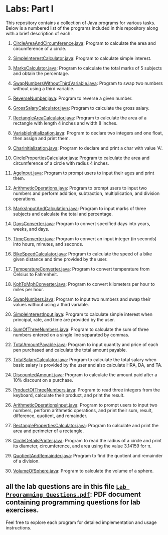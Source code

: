 # Labs: Part I

This repository contains a collection of Java programs for various tasks. Below is a numbered list of the programs included in this repository along with a brief description of each:

1. [CircleAreaAndCircumference.java](CircleAreaAndCircumference.java): Program to calculate the area and circumference of a circle.

2. [SimpleInterestCalculator.java](SimpleInterestCalculator.java): Program to calculate simple interest.

3. [MarksCalculator.java](MarksCalculator.java): Program to calculate the total marks of 5 subjects and obtain the percentage.

4. [SwapNumbersWithoutThirdVariable.java](SwapNumbersWithoutThirdVariable.java): Program to swap two numbers without using a third variable.

5. [ReverseNumber.java](ReverseNumber.java): Program to reverse a given number.

6. [GrossSalaryCalculator.java](GrossSalaryCalculator.java): Program to calculate the gross salary.

7. [RectangleAreaCalculator.java](RectangleAreaCalculator.java): Program to calculate the area of a rectangle with length 4 inches and width 8 inches.

8. [VariableInitialization.java](VariableInitialization.java): Program to declare two integers and one float, then assign and print them.

9. [CharInitialization.java](CharInitialization.java): Program to declare and print a char with value 'A'.

10. [CirclePropertiesCalculator.java](CirclePropertiesCalculator.java): Program to calculate the area and circumference of a circle with radius 4 inches.

11. [AgeInput.java](AgeInput.java): Program to prompt users to input their ages and print them.

12. [ArithmeticOperations.java](ArithmeticOperations.java): Program to prompt users to input two numbers and perform addition, subtraction, multiplication, and division operations.

13. [MarksInputAndCalculation.java](MarksInputAndCalculation.java): Program to input marks of three subjects and calculate the total and percentage.

14. [DaysConverter.java](DaysConverter.java): Program to convert specified days into years, weeks, and days.

15. [TimeConverter.java](TimeConverter.java): Program to convert an input integer (in seconds) into hours, minutes, and seconds.

16. [BikeSpeedCalculator.java](BikeSpeedCalculator.java): Program to calculate the speed of a bike given distance and time provided by the user.

17. [TemperatureConverter.java](TemperatureConverter.java): Program to convert temperature from Celsius to Fahrenheit.

18. [KphToMphConverter.java](KphToMphConverter.java): Program to convert kilometers per hour to miles per hour.

19. [SwapNumbers.java](SwapNumbers.java): Program to input two numbers and swap their values without using a third variable.

20. [SimpleInterestInput.java](SimpleInterestInput.java): Program to calculate simple interest when principal, rate, and time are provided by the user.

21. [SumOfThreeNumbers.java](SumOfThreeNumbers.java): Program to calculate the sum of three numbers entered on a single line separated by commas.

22. [TotalAmountPayable.java](TotalAmountPayable.java): Program to input quantity and price of each pen purchased and calculate the total amount payable.

23. [TotalSalaryCalculator.java](TotalSalaryCalculator.java): Program to calculate the total salary when basic salary is provided by the user and also calculate HRA, DA, and TA.

24. [DiscountedAmount.java](DiscountedAmount.java): Program to calculate the amount paid after a 10% discount on a purchase.

25. [ProductOfThreeNumbers.java](ProductOfThreeNumbers.java): Program to read three integers from the keyboard, calculate their product, and print the result.

26. [ArithmeticOperationsInput.java](ArithmeticOperationsInput.java): Program to prompt users to input two numbers, perform arithmetic operations, and print their sum, result, difference, quotient, and remainder.

27. [RectanglePropertiesCalculator.java](RectanglePropertiesCalculator.java): Program to calculate and print the area and perimeter of a rectangle.

28. [CircleDetailsPrinter.java](CircleDetailsPrinter.java): Program to read the radius of a circle and print its diameter, circumference, and area using the value 3.14159 for π.

29. [QuotientAndRemainder.java](QuotientAndRemainder.java): Program to find the quotient and remainder of a division.

30. [VolumeOfSphere.java](VolumeOfSphere.java): Program to calculate the volume of a sphere.

## all the lab questions are in this file  [`Lab Programming Questions.pdf`](Lab%20Programming%20Questions.pdf): PDF document containing programming questions for lab exercises.

Feel free to explore each program for detailed implementation and usage instructions.
